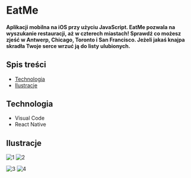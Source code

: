 # EatMe
#### Aplikacji mobilna na iOS przy użyciu JavaScript. EatMe pozwala na wyszukanie restauracji, aż w czterech miastach! Sprawdź co możesz zjeść w Antwerp, Chicago, Toronto i San Francisco. Jeżeli jakaś knajpa skradła Twoje serce wrzuć ją do listy ulubionych.

## Spis treści 
* [Technologia](#Technologie)
* [Ilustracje](#ilustracje)

## Technologia
* Visual Code
* React Native
## Ilustracje

![1](https://user-images.githubusercontent.com/83544756/173193482-64df079c-e37b-4097-a686-563cb16584e1.png)
![2](https://user-images.githubusercontent.com/83544756/173193737-3d75f22a-b92a-4731-8d72-a8bf7053f8f4.png)

![3](https://user-images.githubusercontent.com/83544756/173193798-1d9e440b-c7fd-4a68-bb2d-f3d01c3e31da.png)
![4](https://user-images.githubusercontent.com/83544756/173193800-5dc8e601-9456-40b2-a3f9-7c40e7ec8b05.png)
